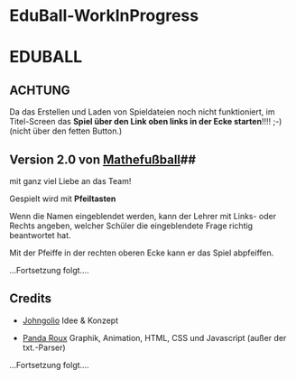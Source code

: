 # EduBall-WorkInProgress

# EDUBALL

## ACHTUNG ##


Da das Erstellen und Laden von Spieldateien noch nicht funktioniert, im Titel-Screen das **Spiel über den Link oben links in der Ecke starten**!!!! ;-) (nicht über den fetten Button.)





## Version 2.0 von [Mathefußball](https://github.com/johngolio/Mathefussball)##


mit ganz viel Liebe an das Team!




Gespielt wird mit **Pfeiltasten**


Wenn die Namen eingeblendet werden, kann der Lehrer mit Links- oder Rechts angeben, welcher Schüler die eingeblendete Frage richtig beantwortet hat.


Mit der Pfeiffe in der rechten oberen Ecke kann er das Spiel abpfeiffen.


...Fortsetzung folgt....



## Credits

* [Johngolio](https://github.com/johngolio) Idee & Konzept

* [Panda Roux](https://github.com/PandaRouxDesign) Graphik, Animation, HTML, CSS und Javascript (außer der txt.-Parser)



...Fortsetzung folgt....


